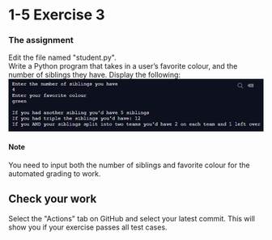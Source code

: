 # 1-5 Exercise 3

### The assignment
Edit the file named "student.py".  
Write a Python program that takes in a user’s favorite colour, and the number of siblings they have. Display the following:    
![](ICS2O-U1S5E3.png)

#### Note 
You need to input both the number of siblings and favorite colour for the automated grading to work.


## Check your work
Select the "Actions" tab on GitHub and select your latest commit. This will show you if your exercise passes all test cases.
